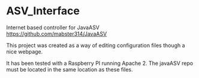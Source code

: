 # ASV_Interface
Internet based controller for JavaASV
https://github.com/mabster314/JavaASV


This project was created as a way of editing configuration files though a nice webpage. 

It has been tested with a Raspberry PI running Apache 2. The javaASV repo must be located in the same location as these files.
